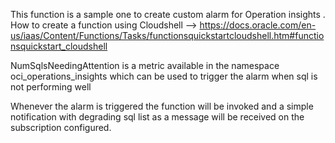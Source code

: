 This function is a sample one to create custom alarm for Operation insights . 
How to create a function using Cloudshell --> https://docs.oracle.com/en-us/iaas/Content/Functions/Tasks/functionsquickstartcloudshell.htm#functionsquickstart_cloudshell

NumSqlsNeedingAttention is a metric available in the namespace oci_operations_insights which can be used to trigger the alarm when sql is not performing well

Whenever the alarm is triggered the function will be invoked and a simple notification with degrading sql list as a message will be received on the subscription configured.


